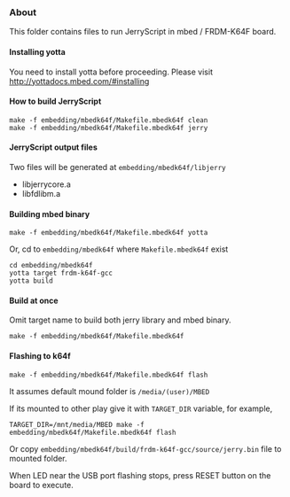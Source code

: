 ### About

This folder contains files to run JerryScript in mbed / FRDM-K64F board.

#### Installing yotta

You need to install yotta before proceeding.
Please visit http://yottadocs.mbed.com/#installing

#### How to build JerryScript

```
make -f embedding/mbedk64f/Makefile.mbedk64f clean
make -f embedding/mbedk64f/Makefile.mbedk64f jerry
```

#### JerryScript output files

Two files will be generated at `embedding/mbedk64f/libjerry`
* libjerrycore.a
* libfdlibm.a

#### Building mbed binary

```
make -f embedding/mbedk64f/Makefile.mbedk64f yotta
```

Or, cd to `embedding/mbedk64f` where `Makefile.mbedk64f` exist

```
cd embedding/mbedk64f
yotta target frdm-k64f-gcc
yotta build
```

#### Build at once

Omit target name to build both jerry library and mbed binary.

```
make -f embedding/mbedk64f/Makefile.mbedk64f
```

#### Flashing to k64f


```
make -f embedding/mbedk64f/Makefile.mbedk64f flash
```

It assumes default mound folder is `/media/(user)/MBED`

If its mounted to other play give it with `TARGET_DIR` variable, for example,
```
TARGET_DIR=/mnt/media/MBED make -f embedding/mbedk64f/Makefile.mbedk64f flash
```

Or copy `embedding/mbedk64f/build/frdm-k64f-gcc/source/jerry.bin` file to mounted folder.

When LED near the USB port flashing stops, press RESET button on the board to execute.
